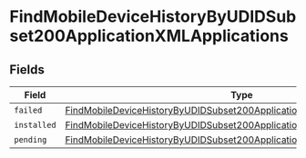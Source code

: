 # FindMobileDeviceHistoryByUDIDSubset200ApplicationXMLApplications


## Fields

| Field                                                                                                                                                                               | Type                                                                                                                                                                                | Required                                                                                                                                                                            | Description                                                                                                                                                                         |
| ----------------------------------------------------------------------------------------------------------------------------------------------------------------------------------- | ----------------------------------------------------------------------------------------------------------------------------------------------------------------------------------- | ----------------------------------------------------------------------------------------------------------------------------------------------------------------------------------- | ----------------------------------------------------------------------------------------------------------------------------------------------------------------------------------- |
| `failed`                                                                                                                                                                            | [FindMobileDeviceHistoryByUDIDSubset200ApplicationXMLApplicationsFailed](../../models/operations/findmobiledevicehistorybyudidsubset200applicationxmlapplicationsfailed.md)[]       | :heavy_minus_sign:                                                                                                                                                                  | N/A                                                                                                                                                                                 |
| `installed`                                                                                                                                                                         | [FindMobileDeviceHistoryByUDIDSubset200ApplicationXMLApplicationsInstalled](../../models/operations/findmobiledevicehistorybyudidsubset200applicationxmlapplicationsinstalled.md)[] | :heavy_minus_sign:                                                                                                                                                                  | N/A                                                                                                                                                                                 |
| `pending`                                                                                                                                                                           | [FindMobileDeviceHistoryByUDIDSubset200ApplicationXMLApplicationsPending](../../models/operations/findmobiledevicehistorybyudidsubset200applicationxmlapplicationspending.md)[]     | :heavy_minus_sign:                                                                                                                                                                  | N/A                                                                                                                                                                                 |